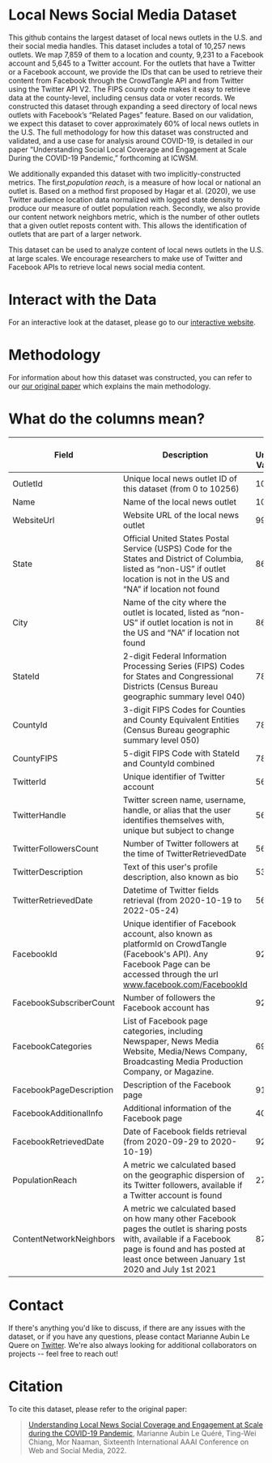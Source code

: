 # Local News Social Media Dataset
This github contains the largest dataset of local news outlets in the U.S. and their social media handles. This dataset includes a total of 10,257 news outlets. We map 7,859 of them to a location and county, 9,231 to a Facebook account and 5,645 to a Twitter account. For the outlets that have a Twitter or a Facebook account, we provide the IDs that can be used to retrieve their content from Facebook through the CrowdTangle API and from Twitter using the Twitter API V2. The FIPS county code makes it easy to retrieve data at the county-level, including census data or voter records. We constructed this dataset through expanding a seed directory of local news outlets with Facebook’s “Related Pages” feature. Based on our validation, we expect this dataset to cover approximately 60% of local news outlets in the U.S. The full methodology for how this dataset was constructed and validated, and a use case for analysis around COVID-19, is detailed in our paper “Understanding Social Local Coverage and Engagement at Scale During the COVID-19 Pandemic,” forthcoming at ICWSM.

We additionally expanded this dataset with two implicitly-constructed metrics. The first,*population reach*, is a measure of how local or national an outlet is. Based on a method first proposed by Hagar et al. (2020), we use Twitter audience location data normalized with logged state density to produce our measure of outlet population reach. Secondly, we also provide our content network neighbors metric, which is the number of other outlets that a given outlet reposts content with. This allows the identification of outlets that are part of a larger network.

This dataset can be used to analyze content of local news outlets in the U.S. at large scales. We encourage researchers to make use of Twitter and Facebook APIs to retrieve local news social media content.

# Interact with the Data
For an interactive look at the dataset, please go to our [interactive website](https://share.streamlit.io/stechlab/local-news-website/main/app.py?page=Explore+The+Dataset).

# Methodology

For information about how this dataset was constructed, you can refer to our [our original paper](https://mariannealq.com/wp-content/uploads/2022/05/Local_News_ICWSM_Camera_Ready.pdf) which explains the main methodology.

# What do the columns mean?
| Field                   | Description                                                                                                                                                                                                   | N Unique Values |
|-------------------------|---------------------------------------------------------------------------------------------------------------------------------------------------------------------------------------------------------------|-----------------|
| OutletId                | Unique local news outlet ID of this dataset (from 0 to 10256)                                                                                                                                                 | 10257           |
| Name                    | Name of the local news outlet                                                                                                                                                                                 | 10257           |
| WebsiteUrl              | Website URL of the local news outlet                                                                                                                                                                          | 9935            |
| State                   | Official United States Postal Service (USPS) Code for the States and District of Columbia, listed as “non-US” if outlet location is not in the US and “NA” if location not found                              | 8648            |
| City                    | Name of the city where the outlet is located, listed as “non-US” if outlet location is not in the US and “NA” if location not found                                                                           | 8648            |
| StateId                 | 2-digit Federal Information Processing Series (FIPS) Codes for States and Congressional Districts (Census Bureau geographic summary level 040)                                                                | 7859            |
| CountyId                | 3-digit FIPS Codes for Counties and County Equivalent Entities (Census Bureau geographic summary level 050)                                                                                                   | 7859            |
| CountyFIPS              | 5-digit FIPS Code with StateId and CountyId combined                                                                                                                                                          | 7859            |
| TwitterId               | Unique identifier of Twitter account                                                                                                                                                                          | 5645            |
| TwitterHandle           | Twitter screen name, username, handle, or alias that the user identifies themselves with, unique but subject to change                                                                                        | 5645            |
| TwitterFollowersCount   | Number of Twitter followers at the time of TwitterRetrievedDate                                                                                                                                               | 5645            |
| TwitterDescription      | Text of this user's profile description, also known as bio                                                                                                                                                    | 5323            |
| TwitterRetrievedDate    | Datetime of Twitter fields retrieval (from 2020-10-19 to 2022-05-24)                                                                                                                                          | 5645            |
| FacebookId              | Unique identifier of Facebook account, also known as platformId on CrowdTangle (Facebook's API). Any Facebook Page can be accessed through the url www.facebook.com/FacebookId                                                                                                                                | 9231            |
| FacebookSubscriberCount | Number of followers the Facebook account has                                                                                                                                                                  | 9231            |
| FacebookCategories      | List of Facebook page categories, including Newspaper, News Media Website, Media/News Company, Broadcasting Media Production Company, or Magazine.                                                            | 6900            |
| FacebookPageDescription | Description of the Facebook page                                                                                                                                                                              | 9189            |
| FacebookAdditionalInfo  | Additional information of the Facebook page                                                                                                                                                                   | 4082            |
| FacebookRetrievedDate   | Date of Facebook fields retrieval (from 2020-09-29 to 2020-10-19)                                                                                                                                             | 9231            |
| PopulationReach         | A metric we calculated based on the geographic dispersion of its Twitter followers, available if a Twitter account is found                                                                                   | 2780            |
| ContentNetworkNeighbors | A metric we calculated based on how many other Facebook pages the outlet is sharing posts with, available if a Facebook page is found and has posted at least once between January 1st 2020 and July 1st 2021 | 8751            |

# Contact
If there's anything you'd like to discuss, if there are any issues with the dataset, or if you have any questions, please contact Marianne Aubin Le Quere on [Twitter](https://twitter.com/marianneaubin). We're also always looking for additional collaborators on projects -- feel free to reach out!

# Citation
To cite this dataset, please refer to the original paper:
> [Understanding Local News Social Coverage and Engagement at Scale during the COVID-19 Pandemic](https://mariannealq.com/wp-content/uploads/2022/05/Local_News_ICWSM_Camera_Ready.pdf), Marianne Aubin Le Quéré, Ting-Wei Chiang, Mor Naaman, Sixteenth International AAAI Conference on Web and Social Media, 2022.

